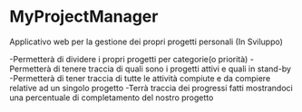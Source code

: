 # MyProjectManager

Applicativo web per la gestione dei propri progetti personali (In Sviluppo)

-Permetterà di dividere i propri progetti per categorie(o priorità)
-Permetterà di tenere traccia di quali sono i progetti attivi e quali in stand-by
-Permetterà di tener traccia di tutte le attività compiute e da compiere relative ad un singolo progetto
-Terrà traccia dei progressi fatti mostrandoci una percentuale di completamento del nostro progetto
